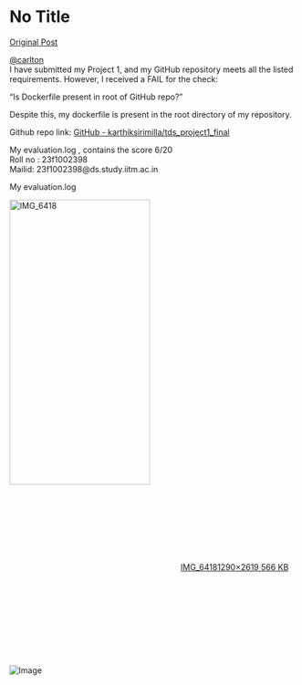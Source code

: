 # No Title

[Original Post](https://discourse.onlinedegree.iitm.ac.in/t/171141/143)

<p><a class="mention" href="/u/carlton">@carlton</a><br>
I have submitted my Project 1, and my GitHub repository meets all the listed requirements. However, I received a FAIL for the check:</p>
<p>“Is Dockerfile present in root of GitHub repo?”</p>
<p>Despite this, my dockerfile is present in the root directory of my repository.</p>
<p>Github repo link: <a href="https://github.com/karthiksirimilla/tds_project1_final" rel="noopener nofollow ugc">GitHub - karthiksirimilla/tds_project1_final</a></p>
<p>My evaluation.log , contains the score 6/20<br>
Roll no : 23f1002398<br>
Mailid: 23f1002398@ds.study.iitm.ac.in</p>
<p>My evaluation.log<br>
<div class="lightbox-wrapper"><a class="lightbox" href="https://europe1.discourse-cdn.com/flex013/uploads/iitm/original/3X/d/b/db1247df1beef8d4878a7ab13e5ad4eb7e626868.jpeg" data-download-href="/uploads/short-url/vfZJp9E32S2QSOkawO36N5d1048.jpeg?dl=1" title="IMG_6418" rel="noopener nofollow ugc"><img src="https://europe1.discourse-cdn.com/flex013/uploads/iitm/optimized/3X/d/b/db1247df1beef8d4878a7ab13e5ad4eb7e626868_2_246x500.jpeg" alt="IMG_6418" data-base62-sha1="vfZJp9E32S2QSOkawO36N5d1048" width="246" height="500" srcset="https://europe1.discourse-cdn.com/flex013/uploads/iitm/optimized/3X/d/b/db1247df1beef8d4878a7ab13e5ad4eb7e626868_2_246x500.jpeg, https://europe1.discourse-cdn.com/flex013/uploads/iitm/optimized/3X/d/b/db1247df1beef8d4878a7ab13e5ad4eb7e626868_2_369x750.jpeg 1.5x, https://europe1.discourse-cdn.com/flex013/uploads/iitm/optimized/3X/d/b/db1247df1beef8d4878a7ab13e5ad4eb7e626868_2_492x1000.jpeg 2x" data-dominant-color="151515"><div class="meta"><svg class="fa d-icon d-icon-far-image svg-icon" aria-hidden="true"><use href="#far-image"></use></svg><span class="filename">IMG_6418</span><span class="informations">1290×2619 566 KB</span><svg class="fa d-icon d-icon-discourse-expand svg-icon" aria-hidden="true"><use href="#discourse-expand"></use></svg></div></a></div></p>

![Image](https://europe1.discourse-cdn.com/flex013/uploads/iitm/optimized/3X/d/b/db1247df1beef8d4878a7ab13e5ad4eb7e626868_2_246x500.jpeg)